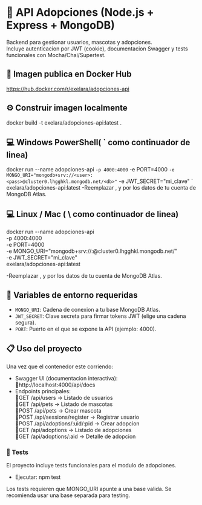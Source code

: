 # 🐾 API Adopciones (Node.js + Express + MongoDB)
Backend para gestionar usuarios, mascotas y adopciones.  
Incluye autenticacion por JWT (cookie), documentacion Swagger y tests funcionales con Mocha/Chai/Supertest.

## 📂 Imagen publica en Docker Hub
https://hub.docker.com/r/exelara/adopciones-api

## ⚙️ Construir imagen localmente
docker build -t exelara/adopciones-api:latest .

## 💻 Windows PowerShell( ` como continuador de linea)
docker run --name adopciones-api `
  -p 4000:4000 `
  -e PORT=4000 `
  -e MONGO_URI="mongodb+srv://<user>:<pass>@cluster0.lhgghkl.mongodb.net/<db>" `
  -e JWT_SECRET="mi_clave" `
  exelara/adopciones-api:latest
-Reemplazar <user>, <pass> y <db> por los datos de tu cuenta de MongoDB Atlas.

## 💻 Linux / Mac ( \ como continuador de linea)
docker run --name adopciones-api \
  -p 4000:4000 \
  -e PORT=4000 \
  -e MONGO_URI="mongodb+srv://<user>:<pass>@cluster0.lhgghkl.mongodb.net/<db>" \
  -e JWT_SECRET="mi_clave" \
  exelara/adopciones-api:latest

-Reemplazar <user>, <pass> y <db> por los datos de tu cuenta de MongoDB Atlas.

## 🔑 Variables de entorno requeridas
- `MONGO_URI`: Cadena de conexion a tu base MongoDB Atlas.  
- `JWT_SECRET`: Clave secreta para firmar tokens JWT (elige una cadena segura).
- `PORT`: Puerto en el que se expone la API (ejemplo: 4000).

## 📋 Uso del proyecto
Una vez que el contenedor este corriendo:
- Swagger UI (documentacion interactiva):  
    🔸http://localhost:4000/api/docs  
- Endpoints principales:  
    🔹GET /api/users → Listado de usuarios  
    🔹GET /api/pets → Listado de mascotas  
    🔹POST /api/pets → Crear mascota  
    🔹POST /api/sessions/register → Registrar usuario  
    🔹POST /api/adoptions/:uid/:pid → Crear adopcion  
    🔹GET /api/adoptions → Listado de adopciones  
    🔹GET /api/adoptions/:aid → Detalle de adopcion

### 🧪 Tests
El proyecto incluye tests funcionales para el modulo de adopciones.
- Ejecutar:   npm test

Los tests requieren que MONGO_URI apunte a una base valida. Se recomienda usar una base separada para testing.